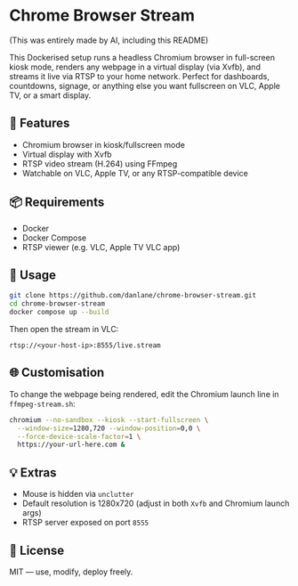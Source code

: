 # Chrome Browser Stream

(This was entirely made by AI, including this README)

This Dockerised setup runs a headless Chromium browser in full-screen kiosk mode, renders any webpage in a virtual display (via Xvfb), and streams it live via RTSP to your home network. Perfect for dashboards, countdowns, signage, or anything else you want fullscreen on VLC, Apple TV, or a smart display.

## 🚀 Features

- Chromium browser in kiosk/fullscreen mode  
- Virtual display with Xvfb  
- RTSP video stream (H.264) using FFmpeg  
- Watchable on VLC, Apple TV, or any RTSP-compatible device

## 📦 Requirements

- Docker  
- Docker Compose  
- RTSP viewer (e.g. VLC, Apple TV VLC app)

## 🧰 Usage

```bash
git clone https://github.com/danlane/chrome-browser-stream.git
cd chrome-browser-stream
docker compose up --build
```

Then open the stream in VLC:

```
rtsp://<your-host-ip>:8555/live.stream
```

## 🌐 Customisation

To change the webpage being rendered, edit the Chromium launch line in `ffmpeg-stream.sh`:

```bash
chromium --no-sandbox --kiosk --start-fullscreen \
  --window-size=1280,720 --window-position=0,0 \
  --force-device-scale-factor=1 \
  https://your-url-here.com &
```

## 💡 Extras

- Mouse is hidden via `unclutter`
- Default resolution is 1280x720 (adjust in both `Xvfb` and Chromium launch args)
- RTSP server exposed on port `8555`

## 📝 License

MIT — use, modify, deploy freely.
